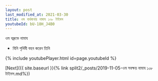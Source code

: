 ```yaml
---
layout: post
last_modified_at: 2021-03-30
title: ওম বার্ধমানায় নামায ১০৮ টাইমস
youtubeId: bU-18H_J4B0
---
```

 
 
 ওম বব্রুভে নামায  
 
 -  যিনি পৃথিবী বহন করেন তিনি 
 
  
 
  
 
 
 
 
 
 


{% include youtubePlayer.html id=page.youtubeId %}
 
[Next]({{ site.baseurl }}{% link  split2/_posts/2019-11-05-ওম সবক্ষয় নামায ১০৮ টাইমস.md%})
 
